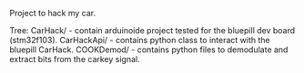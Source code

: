 Project to hack my car.


Tree:
  CarHack/ - contain arduinoide project tested for the bluepill dev board (stm32f103).
  CarHackApi/ - contains python class to interact with the bluepill CarHack.
  COOKDemod/ - contains python files to demodulate and extract bits from the carkey signal.
